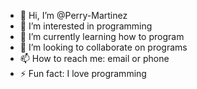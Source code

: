 - 👋 Hi, I’m @Perry-Martinez
- 👀 I’m interested in programming
- 🌱 I’m currently learning how to program
- 💞️ I’m looking to collaborate on programs
- 📫 How to reach me: email or phone
- ⚡ Fun fact: I love programming

<!---
Perry-Martinez/Perry-Martinez is a ✨ special ✨ repository because its `README.md` (this file) appears on your GitHub profile.
You can click the Preview link to take a look at your changes.
--->
